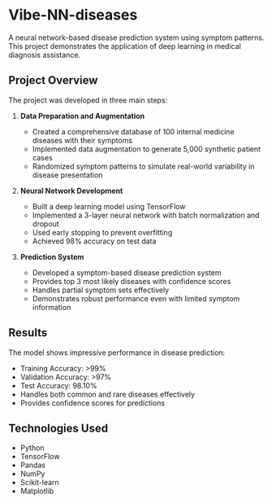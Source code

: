 # Vibe-NN-diseases

A neural network-based disease prediction system using symptom patterns. This project demonstrates the application of deep learning in medical diagnosis assistance.

## Project Overview

The project was developed in three main steps:

1. **Data Preparation and Augmentation**
   - Created a comprehensive database of 100 internal medicine diseases with their symptoms
   - Implemented data augmentation to generate 5,000 synthetic patient cases
   - Randomized symptom patterns to simulate real-world variability in disease presentation

2. **Neural Network Development**
   - Built a deep learning model using TensorFlow
   - Implemented a 3-layer neural network with batch normalization and dropout
   - Used early stopping to prevent overfitting
   - Achieved 98% accuracy on test data

3. **Prediction System**
   - Developed a symptom-based disease prediction system
   - Provides top 3 most likely diseases with confidence scores
   - Handles partial symptom sets effectively
   - Demonstrates robust performance even with limited symptom information

## Results

The model shows impressive performance in disease prediction:
- Training Accuracy: >99%
- Validation Accuracy: >97%
- Test Accuracy: 98.10%
- Handles both common and rare diseases effectively
- Provides confidence scores for predictions

## Technologies Used
- Python
- TensorFlow
- Pandas
- NumPy
- Scikit-learn
- Matplotlib